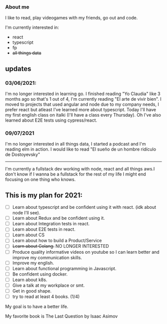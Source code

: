 ### About me
I like to read, play videogames with my friends, go out and code.

I'm currently interested in: 

- react
- typescript
- fp
- ~~all things data~~

## updates
### 03/06/2021: 
I'm no longer interested in learning go. I finished reading "Yo Claudia" like 3 months ago so that's 1 out of 4, I'm currently reading "El arte de vivir bien".
I moved to projects that used angular and node due to my company needs, I prefer react but atleast I've learned more about typescript. 
Today I'll have my first english class on italki (I'll have a class every Thursday). Oh I've also learned about E2E tests using cypress/react.

### 09/07/2021
I'm no longer interested in all things data, I started a podcast and I'm reading elm in action. I would like to read "El sueño de un hombre ridículo de Dostoyevsky"

-------------------------------------------------------------------------------------------------------------------------------------------------------


I'm currently a fullstack dev working with node, react and all things aws.I don't know if I wanna be a fullstack for the rest of my life I might end focusing on one thing who knows.

## This is my plan for 2021: 

- [ ] Learn about typescript and be confident using it with react. (idk about node I'll see).
- [ ] Learn about Redux and be confident using it.
- [ ] Learn about Integration tests in react.
- [ ] Learn about E2E tests in react.
- [ ] Learn about CS
- [ ] Learn about how to build a Product/Service
- [ ] ~~Learn about Golang.~~ NO LONGER INTERESTED
- [ ] Produce quality informative videos on youtube so I can learn better and improve my communication skills. 
- [ ] Improve my english.
- [ ] Learn about functional programming in Javascript.
- [ ] Be confident using docker.
- [ ] Learn about k8s.
- [ ] Give a talk at my workplace or smt.
- [ ] Get in good shape.
- [ ] try to read at least 4 books. (1/4)

My goal is to have a better life. 
  
My favorite book is The Last Question by Isaac Asimov
